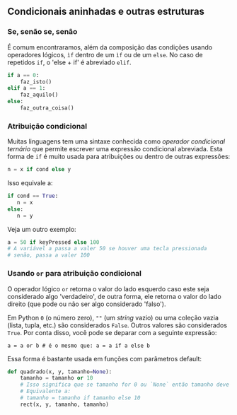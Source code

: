 ## Condicionais aninhadas e outras estruturas

### Se, senão se, senão

É comum encontraramos, além da composição das condições usando operadores lógicos, `ìf` dentro de um `ìf` ou de um `else`.
No caso de repetidos `if`, o 'else + if' é abreviado `elif`.

```python
if a == 0:
    faz_isto()
elif a == 1:
    faz_aquilo()
else:
    faz_outra_coisa()
```

### Atribuição condicional

Muitas linguagens tem uma sintaxe conhecida como *operador condicional ternário* que permite escrever uma expressão condicional abreviada. Esta forma de `if` é muito usada para atribuições ou dentro de outras expressões: 

```python
n = x if cond else y
```
Isso equivale a:

```python
if cond == True:
   n = x
else:
   n = y
```
Veja um outro exemplo:

```python
a = 50 if keyPressed else 100
# A variável a passa a valer 50 se houver uma tecla pressionada
# senão, passa a valer 100
```

### Usando `or` para atribuição condicional

O operador lógico `or` retorna o valor do lado esquerdo caso este seja considerado algo 'verdadeiro', de outra forma, ele retorna o valor do lado direito (que pode ou não ser algo considerado 'falso').

Em Python `0` (o número zero), `""` (um *string* vazio) ou uma coleção vazia (lista, tupla, etc.) são considerados `False`. Outros valores são considerados `True`. Por conta disso, você pode se deparar com a seguinte expressão:

```
a = a or b # é o mesmo que: a = a if a else b
```

Essa forma é bastante usada em funções com parâmetros default:

```python
def quadrado(x, y, tamanho=None):
    tamanho = tamanho or 10
    # Isso significa que se tamanho for 0 ou `None` então tamanho deve passar a valer 10:
    # Equivalente a:
    # tamanho = tamanho if tamanho else 10
    rect(x, y, tamanho, tamanho)
```
